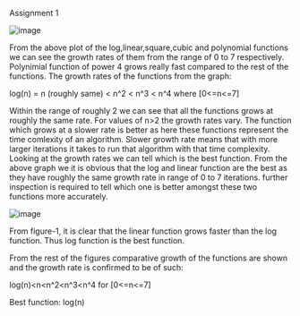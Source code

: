 Assignment 1


![image](https://user-images.githubusercontent.com/55408525/120102886-e5bf1280-c16e-11eb-95a7-db4da38acfcf.png)


From the above plot of the log,linear,square,cubic and polynomial functions we can see the growth rates of them from the range of 0 to 7 respectively. Polynimial function of power 4 grows really fast compared to the rest of the functions. The growth rates of the functions from the graph:

log(n) = n (roughly same) < n^2 < n^3 < n^4 where [0<=n<=7]

Within the range of roughly 2 we can see that all the functions grows at roughly the same rate. For values of n>2 the growth rates vary.
The function which grows at a slower rate is better as here these functions represent the time comlexity of an algorithm. Slower growth rate means that with more larger iterations it takes to run that algorithm with that time complexity. Looking at the growth rates we can tell which is the best function.
From the above graph we it is obvious that the log and linear function are the best as they have roughly the same growth rate in range of 0 to 7 iterations. further inspection is required to tell which one is better amongst these two functions more accurately.


![image](https://user-images.githubusercontent.com/55408525/120103054-a0e7ab80-c16f-11eb-9dc6-8a998fb3c30c.png)

From figure-1, 
it is clear that the linear function grows faster than the log function. Thus log function is the best function.

From the rest of the figures comparative growth of the functions are shown and the growth rate is confirmed to be of such:

log(n)<n<n^2<n^3<n^4 for [0<=n<=7]

Best function: log(n)
